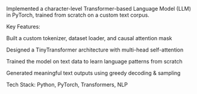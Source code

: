 Implemented a character-level Transformer-based Language Model (LLM) in PyTorch, trained from scratch on a custom text corpus.

Key Features:

  Built a custom tokenizer, dataset loader, and causal attention mask

  Designed a TinyTransformer architecture with multi-head self-attention

  Trained the model on text data to learn language patterns from scratch

  Generated meaningful text outputs using greedy decoding & sampling

Tech Stack: Python, PyTorch, Transformers, NLP
